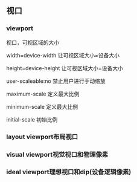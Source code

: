 ## 视口

### viewport

视口，可视区域的大小

width=device-width 让可视区域大小=设备大小

height=device-height  让可视区域大小=设备大小

user-scaleable:no 禁止用户进行手动缩放

maximum-scale 定义最大比例

minimum-scale 定义最大比例

initial-scale 初始比例



### layout viewport布局视口

### 

### visual viewport视觉视口和物理像素



### ideal viewport理想视口和dip(设备逻辑像素)